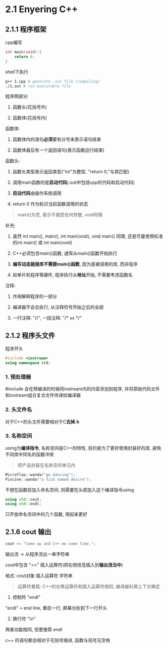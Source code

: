 # 2.1 Enyering C++

## 2.1.1 程序框架

cpp编写

```c++
int main(void):{
    return 0;
}
```

shell下执行

```bash
g++ 1.cpp # generate .out file (compiling)
./1.out # run executable file
```

程序两部分:

1. 函数头(花括号外)

2. 函数体(花括号内)

函数体:

1. 函数体内的语句**必须**要有分号来表示语句结束

2. 函数体最后有一个返回语句(表示函数运行结束)

函数头:

1. 函数头类型表示返回类型("int"为整型, "return 0;"与其匹配)

2. 调用main函数的是**启动代码**(.out中包括cpp的代码和启动代码)

3. **启动代码**由操作系统调用

4. return 0 作为标识当前函数调用的状态

> main()为空, 表示不接受任何参数, void同理

补充:

1. 虽然 int main(), main(), int main(void), void main() 同理, 还是尽量使用标准的int main() 或 int main(void)

2. C++必须包含main()函数, 通常从main()函数开始执行

3. **编写动态链接库不需要main()函数**, 因为是被调用的库, 而非程序

4. 如单片机程序等硬件, 程序执行从**地址**开始, 不需要考虑函数名

注释:

1. 作用解释程序的一部分

2. 编译器不会去执行, 从注释符号开始之后的全部

3. 一行注释: "//", 一段注释: "/* xx */"

## 2.1.2 程序头文件

程序开头

```c++
#include <iostream>
using namespace std;
```

### 1. 预处理器

#include 会在预编译的时候将iostream内的内容添加到程序, 并将原始代码文件和iostream组合复合文件传递给编译器

### 2. 头文件名

对于C++的头文件需要相对于C**去掉.h**

### 3. 名称空间

using为**编译指令**, 名称空间是C++的特性, 目的是为了更好使用封装好的库, 避免不同库中同名的函数冲突

> 把产品封装在名称空间单元内

```c++
Microflop::wanda("go dancing");
Piscine::wanda("a fish named desire"); 
```

不想在函数前加入命名空间, 则需要在头部加入这个编译指令using

```c++
using std::cout;
using std::endl;
```

只开放命名空间中的几个函数, 用起来更好


## 2.1.6 cout 输出

```c++
cout << "Come up and C++ me some time.";
```

输出流 -> 从程序流出一串字符串

cout中包含 "<<" 插入运算符(把右侧信息插入到**输出流当中**)

格式: cout对象 插入运算符 字符串

> 运算符重载: C++的左移运算符和插入运算符相同, 编译器利用上下文确定

1. 控制符 "endl"

"endl" = end line, 重启一行, 屏幕光标到下一行开头

2. 换行符 "\n"

两者功能相同, 但更推荐 endl

c++ 的语句都会相对于花括号缩进, 函数与括号无空格